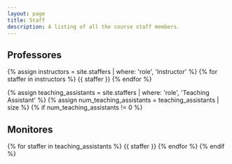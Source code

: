 ```yaml
---
layout: page
title: Staff
description: A listing of all the course staff members.
---
```


## Professores

{% assign instructors = site.staffers | where: 'role', 'Instructor' %}
{% for staffer in instructors %}
{{ staffer }}
{% endfor %}

{% assign teaching_assistants = site.staffers | where: 'role', 'Teaching Assistant' %}
{% assign num_teaching_assistants = teaching_assistants | size %}
{% if num_teaching_assistants != 0 %}

## Monitores

{% for staffer in teaching_assistants %}
{{ staffer }}
{% endfor %}
{% endif %}
